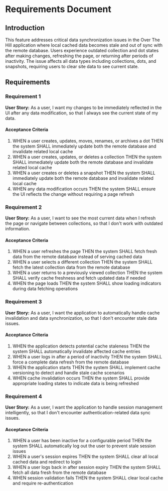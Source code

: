 # Requirements Document

## Introduction

This feature addresses critical data synchronization issues in the Over The Hill application where local cached data becomes stale and out of sync with the remote database. Users experience outdated collection and dot states after making changes, refreshing the page, or returning after periods of inactivity. The issue affects all data types including collections, dots, and snapshots, requiring users to clear site data to see current state.

## Requirements

### Requirement 1

**User Story:** As a user, I want my changes to be immediately reflected in the UI after any data modification, so that I always see the current state of my data.

#### Acceptance Criteria

1. WHEN a user creates, updates, moves, renames, or archives a dot THEN the system SHALL immediately update both the remote database and invalidate related local cache
2. WHEN a user creates, updates, or deletes a collection THEN the system SHALL immediately update both the remote database and invalidate related local cache
3. WHEN a user creates or deletes a snapshot THEN the system SHALL immediately update both the remote database and invalidate related local cache
4. WHEN any data modification occurs THEN the system SHALL ensure the UI reflects the change without requiring a page refresh

### Requirement 2

**User Story:** As a user, I want to see the most current data when I refresh the page or navigate between collections, so that I don't work with outdated information.

#### Acceptance Criteria

1. WHEN a user refreshes the page THEN the system SHALL fetch fresh data from the remote database instead of serving cached data
2. WHEN a user selects a different collection THEN the system SHALL fetch the latest collection data from the remote database
3. WHEN a user returns to a previously viewed collection THEN the system SHALL verify cache freshness and fetch updated data if needed
4. WHEN the page loads THEN the system SHALL show loading indicators during data fetching operations

### Requirement 3

**User Story:** As a user, I want the application to automatically handle cache invalidation and data synchronization, so that I don't encounter stale data issues.

#### Acceptance Criteria

1. WHEN the application detects potential cache staleness THEN the system SHALL automatically invalidate affected cache entries
2. WHEN a user logs in after a period of inactivity THEN the system SHALL force a complete data refresh from the remote database
3. WHEN the application starts THEN the system SHALL implement cache versioning to detect and handle stale cache scenarios
4. WHEN cache invalidation occurs THEN the system SHALL provide appropriate loading states to indicate data is being refreshed

### Requirement 4

**User Story:** As a user, I want the application to handle session management intelligently, so that I don't encounter authentication-related data sync issues.

#### Acceptance Criteria

1. WHEN a user has been inactive for a configurable period THEN the system SHALL automatically log out the user to prevent stale session issues
2. WHEN a user's session expires THEN the system SHALL clear all local cached data and redirect to login
3. WHEN a user logs back in after session expiry THEN the system SHALL fetch all data fresh from the remote database
4. WHEN session validation fails THEN the system SHALL clear local cache and require re-authentication

